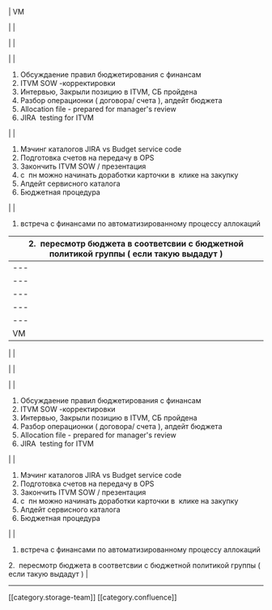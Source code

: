 





| VM

 | 
| 

 | 
|  

 | 
| 
1. Обсуждаение правил бюджетирования с финансам
1. ITVM SOW -корректировки 
1. Интервью, Закрыли позицию в ITVM, СБ пройдена 
1. Разбор операционки ( договора/ счета ), апдейт бюджета
1. Allocation file - prepared for manager's review
1. JIRA  testing for ITVM

 | 
| 
1. Мэчинг каталогов JIRA vs Budget service code
1. Подготовка счетов на передачу в OPS
1. Закончить ITVM SOW / презентация 
1. с  пн можно начинать доработки карточки в  клике на закупку
1. Апдейт сервисного каталога 
1. Бюджетная процедура 

 | 
| 
1. встреча с финансами по автоматизированному процессу аллокаций

2.  пересмотр бюджета в соответсвии с бюджетной политикой группы ( если такую выдадут ) | 
|  --- | 
|  --- | 
|  --- | 
|  --- | 
|  --- | 
|  --- | 
| VM

 | 
| 

 | 
|  

 | 
| 
1. Обсуждаение правил бюджетирования с финансам
1. ITVM SOW -корректировки 
1. Интервью, Закрыли позицию в ITVM, СБ пройдена 
1. Разбор операционки ( договора/ счета ), апдейт бюджета
1. Allocation file - prepared for manager's review
1. JIRA  testing for ITVM

 | 
| 
1. Мэчинг каталогов JIRA vs Budget service code
1. Подготовка счетов на передачу в OPS
1. Закончить ITVM SOW / презентация 
1. с  пн можно начинать доработки карточки в  клике на закупку
1. Апдейт сервисного каталога 
1. Бюджетная процедура 

 | 
| 
1. встреча с финансами по автоматизированному процессу аллокаций

2.  пересмотр бюджета в соответсвии с бюджетной политикой группы ( если такую выдадут ) | 







*****

[[category.storage-team]] 
[[category.confluence]] 
